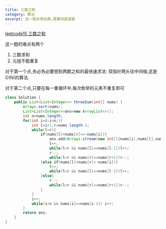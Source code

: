 ```yaml
---
title: 三数之和
category: 算法
excerpt: 这一题非常经典,需要彻底掌握
---
```


[leetcode15 三数之和](https://leetcode.cn/problems/3sum/)

这一题的难点有两个

1. 三数求和
2. 元组不能重复

对于第一个点,务必务必要想到两数之和的最快速求法: 双指针两头往中间缩,这是O(N)的算法.

对于第二个点,只要在每一重循环中,每次枚举的元素不重复即可

```java
class Solution {
    public List<List<Integer>> threeSum(int[] nums) {
        Arrays.sort(nums);
        List<List<Integer>>ans=new ArrayList<>();
        int n=nums.length;
        for(int i=0;i<n;){
            int l=i+1,r=nums.length-1;
            while(l<r){
                if(nums[l]+nums[r]==-nums[i]){
                    ans.add(Arrays.stream(new int[]{nums[i],nums[l],nums[r]}).boxed().collect(Collectors.toList()));
                    l++;
                    while(l<r && nums[l]==nums[l-1])l++;
                    r--;
                    while(l<r && nums[r]==nums[r+1])r--;
                }else if(nums[l]+nums[r]<-nums[i]){
                    l++;
                    while(l<r && nums[l]==nums[l-1])l++;
                }else{
                    r--;
                    while(l<r && nums[r]==nums[r+1])r--;
                }
            }
            i++;
            while(i<n && nums[i]==nums[i-1]) i++;
        }
        return ans;
    }
}
```

